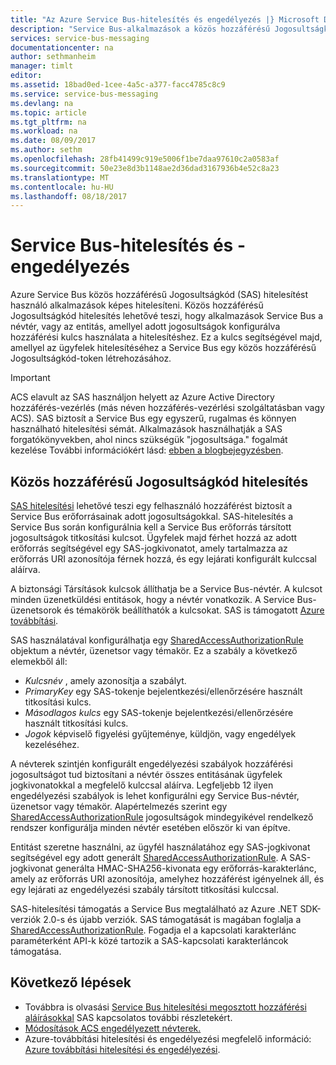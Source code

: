 ```yaml
---
title: "Az Azure Service Bus-hitelesítés és engedélyezés |} Microsoft Docs"
description: "Service Bus-alkalmazások a közös hozzáférésű Jogosultságkód (SAS) hitelesítési hitelesítéséhez."
services: service-bus-messaging
documentationcenter: na
author: sethmanheim
manager: timlt
editor: 
ms.assetid: 18bad0ed-1cee-4a5c-a377-facc4785c8c9
ms.service: service-bus-messaging
ms.devlang: na
ms.topic: article
ms.tgt_pltfrm: na
ms.workload: na
ms.date: 08/09/2017
ms.author: sethm
ms.openlocfilehash: 28fb41499c919e5006f1be7daa97610c2a0583af
ms.sourcegitcommit: 50e23e8d3b1148ae2d36dad3167936b4e52c8a23
ms.translationtype: MT
ms.contentlocale: hu-HU
ms.lasthandoff: 08/18/2017
---
```

# <a name="service-bus-authentication-and-authorization"></a>Service Bus-hitelesítés és -engedélyezés

Azure Service Bus közös hozzáférésű Jogosultságkód (SAS) hitelesítést használó alkalmazások képes hitelesíteni. Közös hozzáférésű Jogosultságkód hitelesítés lehetővé teszi, hogy alkalmazások Service Bus a névtér, vagy az entitás, amellyel adott jogosultságok konfigurálva hozzáférési kulcs használata a hitelesítéshez. Ez a kulcs segítségével majd, amellyel az ügyfelek hitelesítéséhez a Service Bus egy közös hozzáférésű Jogosultságkód-token létrehozásához.

> [!IMPORTANT]
> ACS elavult az SAS használjon helyett az Azure Active Directory hozzáférés-vezérlés (más néven hozzáférés-vezérlési szolgáltatásban vagy ACS). SAS biztosít a Service Bus egy egyszerű, rugalmas és könnyen használható hitelesítési sémát. Alkalmazások használhatják a SAS forgatókönyvekben, ahol nincs szükségük "jogosultsága." fogalmát kezelése További információkért lásd: [ebben a blogbejegyzésben](https://blogs.msdn.microsoft.com/servicebus/2017/06/01/upcoming-changes-to-acs-enabled-namespaces/).

## <a name="shared-access-signature-authentication"></a>Közös hozzáférésű Jogosultságkód hitelesítés

[SAS hitelesítési](service-bus-sas.md) lehetővé teszi egy felhasználó hozzáférést biztosít a Service Bus erőforrásainak adott jogosultságokkal. SAS-hitelesítés a Service Bus során konfigurálnia kell a Service Bus erőforrás társított jogosultságok titkosítási kulcsot. Ügyfelek majd férhet hozzá az adott erőforrás segítségével egy SAS-jogkivonatot, amely tartalmazza az erőforrás URI azonosítója férnek hozzá, és egy lejárati konfigurált kulccsal aláírva.

A biztonsági Társítások kulcsok állíthatja be a Service Bus-névtér. A kulcsot minden üzenetküldési entitások, hogy a névtér vonatkozik. A Service Bus-üzenetsorok és témakörök beállíthatók a kulcsokat. SAS is támogatott [Azure továbbítási](../service-bus-relay/relay-authentication-and-authorization.md).

SAS használatával konfigurálhatja egy [SharedAccessAuthorizationRule](/dotnet/api/microsoft.servicebus.messaging.sharedaccessauthorizationrule) objektum a névtér, üzenetsor vagy témakör. Ez a szabály a következő elemekből áll:

* *Kulcsnév* , amely azonosítja a szabályt.
* *PrimaryKey* egy SAS-tokenje bejelentkezési/ellenőrzésére használt titkosítási kulcs.
* *Másodlagos kulcs* egy SAS-tokenje bejelentkezési/ellenőrzésére használt titkosítási kulcs.
* *Jogok* képviselő figyelési gyűjteménye, küldjön, vagy engedélyek kezeléséhez.

A névterek szintjén konfigurált engedélyezési szabályok hozzáférési jogosultságot tud biztosítani a névtér összes entitásának ügyfelek jogkivonatokkal a megfelelő kulccsal aláírva. Legfeljebb 12 ilyen engedélyezési szabályok is lehet konfigurálni egy Service Bus-névtér, üzenetsor vagy témakör. Alapértelmezés szerint egy [SharedAccessAuthorizationRule](/dotnet/api/microsoft.servicebus.messaging.sharedaccessauthorizationrule) jogosultságok mindegyikével rendelkező rendszer konfigurálja minden névtér esetében először ki van építve.

Entitást szeretne használni, az ügyfél használatához egy SAS-jogkivonat segítségével egy adott generált [SharedAccessAuthorizationRule](/dotnet/api/microsoft.servicebus.messaging.sharedaccessauthorizationrule). A SAS-jogkivonat generálta HMAC-SHA256-kivonata egy erőforrás-karakterlánc, amely az erőforrás URI azonosítója, amelyhez hozzáférést igényelnek áll, és egy lejárati az engedélyezési szabály társított titkosítási kulccsal.

SAS-hitelesítési támogatás a Service Bus megtalálható az Azure .NET SDK-verziók 2.0-s és újabb verziók. SAS támogatását is magában foglalja a [SharedAccessAuthorizationRule](https://docs.microsoft.com/dotnet/api/microsoft.servicebus.messaging.sharedaccessauthorizationrule). Fogadja el a kapcsolati karakterlánc paraméterként API-k közé tartozik a SAS-kapcsolati karakterláncok támogatása.

## <a name="next-steps"></a>Következő lépések

- Továbbra is olvasási [Service Bus hitelesítési megosztott hozzáférési aláírásokkal](service-bus-sas.md) SAS kapcsolatos további részletekért.
- [Módosítások ACS engedélyezett névterek.](https://blogs.msdn.microsoft.com/servicebus/2017/06/01/upcoming-changes-to-acs-enabled-namespaces/)
- Azure-továbbítási hitelesítési és engedélyezési megfelelő információ: [Azure továbbítási hitelesítési és engedélyezési](../service-bus-relay/relay-authentication-and-authorization.md). 

